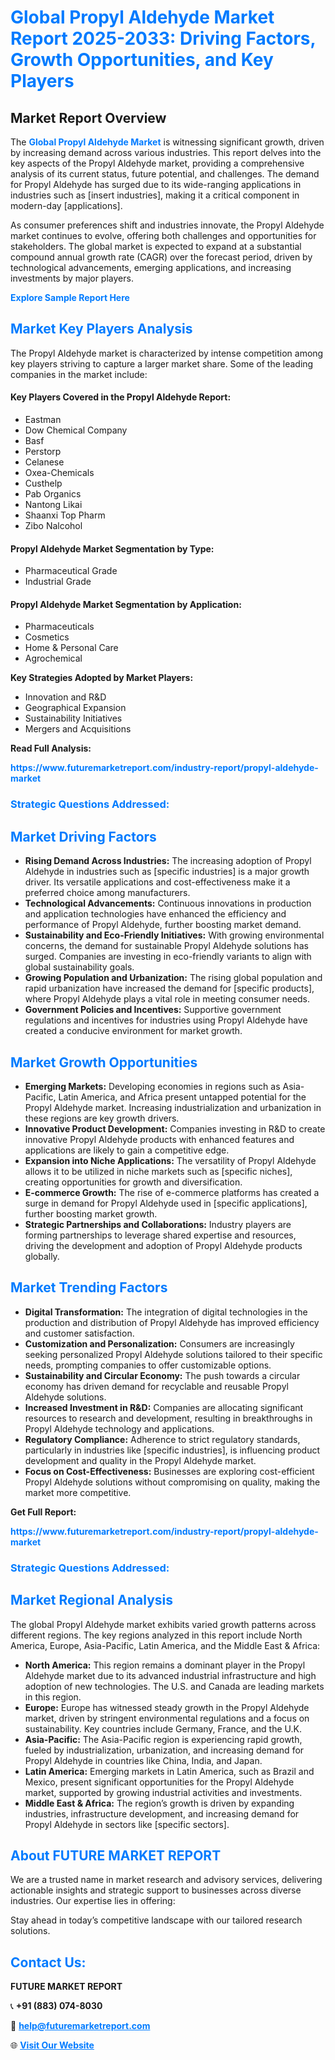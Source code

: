 <h1 style="color: #007BFF;">Global Propyl Aldehyde Market Report 2025-2033: Driving Factors, Growth Opportunities, and Key Players</h1>

<section id="overview">
<h2>Market Report Overview</h2>
<p>The <a href="https://www.futuremarketreport.com/industry-report/propyl-aldehyde-market" style="color: #007BFF; text-decoration: none;"><strong>Global Propyl Aldehyde Market</strong></a> is witnessing significant growth, driven by increasing demand across various industries. This report delves into the key aspects of the Propyl Aldehyde market, providing a comprehensive analysis of its current status, future potential, and challenges. The demand for Propyl Aldehyde has surged due to its wide-ranging applications in industries such as [insert industries], making it a critical component in modern-day [applications].</p>
<p>As consumer preferences shift and industries innovate, the Propyl Aldehyde market continues to evolve, offering both challenges and opportunities for stakeholders. The global market is expected to expand at a substantial compound annual growth rate (CAGR) over the forecast period, driven by technological advancements, emerging applications, and increasing investments by major players.</p>
</section>

<section id="overview">
<p><a href="https://www.futuremarketreport.com/request-sample/reportId=29739" style="color: #007BFF; text-decoration: none;"><strong>Explore Sample Report Here</strong></a></p>
</section>

<section id="key-players">
<h2 style="color: #007BFF;">Market Key Players Analysis</h2>
<p>The Propyl Aldehyde market is characterized by intense competition among key players striving to capture a larger market share. Some of the leading companies in the market include:</p>
<h4>Key Players Covered in the Propyl Aldehyde Report:</h4>
<ul><li>Eastman</li><li>Dow Chemical Company</li><li>Basf</li><li>Perstorp</li><li>Celanese</li><li>Oxea-Chemicals</li><li>Custhelp</li><li>Pab Organics</li><li>Nantong Likai</li><li>Shaanxi Top Pharm</li><li>Zibo Nalcohol</li></ul>
<h4>Propyl Aldehyde Market Segmentation by Type:</h4>
<ul><li>Pharmaceutical Grade</li><li>Industrial Grade</li></ul>

<h4>Propyl Aldehyde Market Segmentation by Application:</h4>
<ul><li>Pharmaceuticals</li><li>Cosmetics</li><li>Home &amp; Personal Care</li><li>Agrochemical</li></ul>
<p><strong>Key Strategies Adopted by Market Players:</strong></p>
<ul>
<li>Innovation and R&D</li>
<li>Geographical Expansion</li>
<li>Sustainability Initiatives</li>
<li>Mergers and Acquisitions</li>
</ul>
</section>

<section>
<p><strong>Read Full Analysis: </strong></p><a href="https://www.futuremarketreport.com/industry-report/propyl-aldehyde-market" style="color: #007BFF; text-decoration: none;"><strong>https://www.futuremarketreport.com/industry-report/propyl-aldehyde-market</strong></a>
<h3 style="color: #007BFF;">Strategic Questions Addressed:</h3>
</section>

<section id="driving-factors">
<h2 style="color: #007BFF;">Market Driving Factors</h2>
<ul>
<li><strong>Rising Demand Across Industries:</strong> The increasing adoption of Propyl Aldehyde in industries such as [specific industries] is a major growth driver. Its versatile applications and cost-effectiveness make it a preferred choice among manufacturers.</li>
<li><strong>Technological Advancements:</strong> Continuous innovations in production and application technologies have enhanced the efficiency and performance of Propyl Aldehyde, further boosting market demand.</li>
<li><strong>Sustainability and Eco-Friendly Initiatives:</strong> With growing environmental concerns, the demand for sustainable Propyl Aldehyde solutions has surged. Companies are investing in eco-friendly variants to align with global sustainability goals.</li>
<li><strong>Growing Population and Urbanization:</strong> The rising global population and rapid urbanization have increased the demand for [specific products], where Propyl Aldehyde plays a vital role in meeting consumer needs.</li>
<li><strong>Government Policies and Incentives:</strong> Supportive government regulations and incentives for industries using Propyl Aldehyde have created a conducive environment for market growth.</li>
</ul>
</section>

<section id="growth-opportunities">
<h2 style="color: #007BFF;">Market Growth Opportunities</h2>
<ul>
<li><strong>Emerging Markets:</strong> Developing economies in regions such as Asia-Pacific, Latin America, and Africa present untapped potential for the Propyl Aldehyde market. Increasing industrialization and urbanization in these regions are key growth drivers.</li>
<li><strong>Innovative Product Development:</strong> Companies investing in R&D to create innovative Propyl Aldehyde products with enhanced features and applications are likely to gain a competitive edge.</li>
<li><strong>Expansion into Niche Applications:</strong> The versatility of Propyl Aldehyde allows it to be utilized in niche markets such as [specific niches], creating opportunities for growth and diversification.</li>
<li><strong>E-commerce Growth:</strong> The rise of e-commerce platforms has created a surge in demand for Propyl Aldehyde used in [specific applications], further boosting market growth.</li>
<li><strong>Strategic Partnerships and Collaborations:</strong> Industry players are forming partnerships to leverage shared expertise and resources, driving the development and adoption of Propyl Aldehyde products globally.</li>
</ul>
</section>

<section id="trending-factors">
<h2 style="color: #007BFF;">Market Trending Factors</h2>
<ul>
<li><strong>Digital Transformation:</strong> The integration of digital technologies in the production and distribution of Propyl Aldehyde has improved efficiency and customer satisfaction.</li>
<li><strong>Customization and Personalization:</strong> Consumers are increasingly seeking personalized Propyl Aldehyde solutions tailored to their specific needs, prompting companies to offer customizable options.</li>
<li><strong>Sustainability and Circular Economy:</strong> The push towards a circular economy has driven demand for recyclable and reusable Propyl Aldehyde solutions.</li>
<li><strong>Increased Investment in R&D:</strong> Companies are allocating significant resources to research and development, resulting in breakthroughs in Propyl Aldehyde technology and applications.</li>
<li><strong>Regulatory Compliance:</strong> Adherence to strict regulatory standards, particularly in industries like [specific industries], is influencing product development and quality in the Propyl Aldehyde market.</li>
<li><strong>Focus on Cost-Effectiveness:</strong> Businesses are exploring cost-efficient Propyl Aldehyde solutions without compromising on quality, making the market more competitive.</li>
</ul>
</section>

<section>
<p><strong>Get Full Report: </strong></p><a href="https://www.futuremarketreport.com/industry-report/propyl-aldehyde-market" style="color: #007BFF; text-decoration: none;"><strong>https://www.futuremarketreport.com/industry-report/propyl-aldehyde-market</strong></a>
<h3 style="color: #007BFF;">Strategic Questions Addressed:</h3>
</section>


<section id="regional-analysis">
<h2 style="color: #007BFF;">Market Regional Analysis</h2>
<p>The global Propyl Aldehyde market exhibits varied growth patterns across different regions. The key regions analyzed in this report include North America, Europe, Asia-Pacific, Latin America, and the Middle East & Africa:</p>
<ul>
<li><strong>North America:</strong> This region remains a dominant player in the Propyl Aldehyde market due to its advanced industrial infrastructure and high adoption of new technologies. The U.S. and Canada are leading markets in this region.</li>
<li><strong>Europe:</strong> Europe has witnessed steady growth in the Propyl Aldehyde market, driven by stringent environmental regulations and a focus on sustainability. Key countries include Germany, France, and the U.K.</li>
<li><strong>Asia-Pacific:</strong> The Asia-Pacific region is experiencing rapid growth, fueled by industrialization, urbanization, and increasing demand for Propyl Aldehyde in countries like China, India, and Japan.</li>
<li><strong>Latin America:</strong> Emerging markets in Latin America, such as Brazil and Mexico, present significant opportunities for the Propyl Aldehyde market, supported by growing industrial activities and investments.</li>
<li><strong>Middle East & Africa:</strong> The region’s growth is driven by expanding industries, infrastructure development, and increasing demand for Propyl Aldehyde in sectors like [specific sectors].</li>
</ul>
</section>

<footer>
<h2 style="color: #007BFF;">About FUTURE MARKET REPORT</h2>
<p>We are a trusted name in market research and advisory services, delivering actionable insights and strategic support to businesses across diverse industries. Our expertise lies in offering:</p>

<p>Stay ahead in today’s competitive landscape with our tailored research solutions.</p>

<h2 style="color: #007BFF;">Contact Us:</h2>
<p><strong>FUTURE MARKET REPORT</strong></p>
<p>📞 <strong>+91 (883) 074-8030</strong></p>
<p>📧 <strong><a href="mailto:help@futuremarketreport.com" style="color: #007BFF;">help@futuremarketreport.com</a></strong></p>
<p>🌐 <strong><a href="https://www.futuremarketreport.com/" style="color: #007BFF;">Visit Our Website</a></strong></p>
</footer>